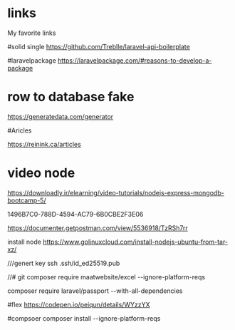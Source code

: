 # links
My favorite links  


#solid single 
https://github.com/Treblle/laravel-api-boilerplate  


#laravelpackage
https://laravelpackage.com/#reasons-to-develop-a-package 


# row to database fake
https://generatedata.com/generator  


#Aricles

https://reinink.ca/articles 



# video node 

https://downloadly.ir/elearning/video-tutorials/nodejs-express-mongodb-bootcamp-5/  




1496B7C0-788D-4594-AC79-6B0CBE2F3E06  

https://documenter.getpostman.com/view/5536918/TzRSh7rr 



install node 
https://www.golinuxcloud.com/install-nodejs-ubuntu-from-tar-xz/



///genert key  ssh
.ssh/id_ed25519.pub

//# git 
composer require maatwebsite/excel --ignore-platform-reqs

composer require laravel/passport --with-all-dependencies


#flex 
https://codepen.io/peiqun/details/WYzzYX


#compsoer 
composer install --ignore-platform-reqs


